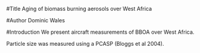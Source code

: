 #Title
Aging of biomass burning aerosols over West Africa

#Author
Dominic Wales

#Introduction
We present aircraft measurements of BBOA over West Africa.

Particle size was measured using a PCASP (Bloggs et al 2004).
